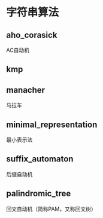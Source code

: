 # 字符串算法

## aho_corasick
AC自动机

## kmp

## manacher
马拉车

## minimal_representation
最小表示法

## suffix_automaton
后缀自动机

## palindromic_tree
回文自动机（简称PAM，又称回文树）